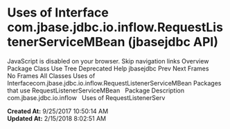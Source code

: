 # Uses of Interface com.jbase.jdbc.io.inflow.RequestListenerServiceMBean (jbasejdbc   API)

JavaScript is disabled on your browser. Skip navigation links Overview Package Class Use Tree Deprecated Help jbasejdbc Prev Next Frames No Frames All Classes Uses of Interfacecom.jbase.jdbc.io.inflow.RequestListenerServiceMBean Packages that use RequestListenerServiceMBean   Package Description com.jbase.jdbc.io.inflow   Uses of RequestListenerServ  

**Created At:** 9/25/2017 10:50:14 AM  
**Updated At:** 2/15/2018 8:02:51 AM  

